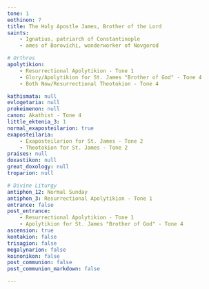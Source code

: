 ```yaml
---
tone: 1
eothinon: 7
title: The Holy Apostle James, Brother of the Lord
saints:
    - Ignatius, patriarch of Constantinople
    - ames of Borovichi, wonderworker of Novgorod

# Orthros
apolytikion:
    - Resurrectional Apolytikion - Tone 1
    - Glory/Apolytikion for St. James "Brother of God" - Tone 4
    - Both Now/Resurrectional Theotokion - Tone 4

kathismata: null
evlogetaria: null
prokeimenon: null
canon: Akathist - Tone 4
little_ektenia_3: 1
normal_exaposteilarion: true
exaposteilaria:
    - Exaposteilarion for St. James - Tone 2
    - Theotokion for St. James - Tone 2
praises: null
doxastikon: null
great_doxology: null
troparion: null

# Divine Liturgy
antiphon_12: Normal Sunday
antiphon_3: Resurrectional Apolytikion - Tone 1
entrance: false
post_entrance:
    - Resurrectional Apolytikion - Tone 1
    - Apolytikion for St. James "Brother of God" - Tone 4
ascension: true
kontakion: false
trisagion: false
megalynarion: false
koinonikon: false
post_communion: false
post_communion_markdown: false

---
```


